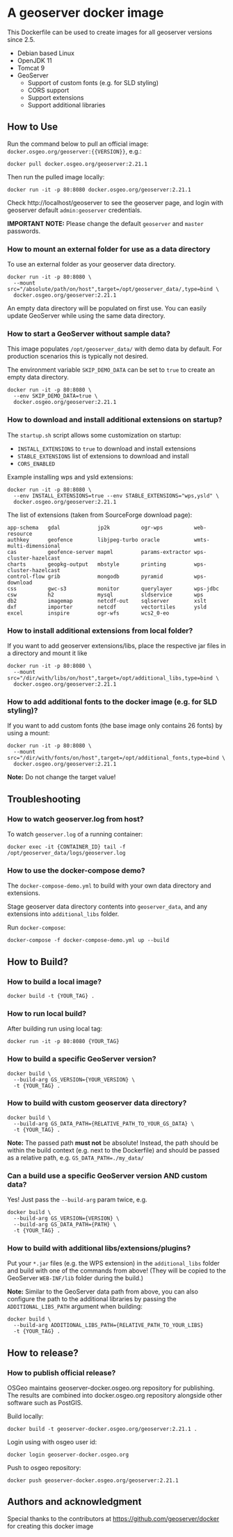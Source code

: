 # A geoserver docker image

This Dockerfile can be used to create images for all geoserver versions since 2.5.

* Debian based Linux
* OpenJDK 11
* Tomcat 9
* GeoServer
  * Support of custom fonts (e.g. for SLD styling)
  * CORS support
  * Support extensions
  * Support additional libraries

## How to Use

Run the command below to pull an official image: ``docker.osgeo.org/geoserver:{{VERSION}}``, e.g.:

```
docker pull docker.osgeo.org/geoserver:2.21.1
```

Then run the pulled image locally:

```
docker run -it -p 80:8080 docker.osgeo.org/geoserver:2.21.1
```

Check http://localhost/geoserver to see the geoserver page,
and login with geoserver default `admin:geoserver` credentials.

**IMPORTANT NOTE:** Please change the default ``geoserver`` and ``master`` passwords.

### How to mount an external folder for use as a data directory

To use an external folder as your geoserver data directory.


```
docker run -it -p 80:8080 \
  --mount src="/absolute/path/on/host",target=/opt/geoserver_data/,type=bind \
  docker.osgeo.org/geoserver:2.21.1
```

An empty data directory will be populated on first use. You can easily update GeoServer while
using the same data directory.

### How to start a GeoServer without sample data?

This image populates ``/opt/geoserver_data/`` with demo data by default. For production scenarios this is typically not desired.

The environment variable `SKIP_DEMO_DATA` can be set to `true` to create an empty data directory.

```
docker run -it -p 80:8080 \
  --env SKIP_DEMO_DATA=true \
  docker.osgeo.org/geoserver:2.21.1
```

### How to download and install additional extensions on startup?

The ``startup.sh`` script allows some customization on startup:

* ``INSTALL_EXTENSIONS`` to ``true`` to download and install extensions
* ``STABLE_EXTENSIONS`` list of extensions to download and install
* ``CORS_ENABLED``

Example installing wps and ysld extensions:

```
docker run -it -p 80:8080 \
  --env INSTALL_EXTENSIONS=true --env STABLE_EXTENSIONS="wps,ysld" \
  docker.osgeo.org/geoserver:2.21.1
```

The list of extensions (taken from SourceForge download page):

```
app-schema   gdal            jp2k          ogr-wps          web-resource
authkey      geofence        libjpeg-turbo oracle           wmts-multi-dimensional
cas          geofence-server mapml         params-extractor wps-cluster-hazelcast
charts       geopkg-output   mbstyle       printing         wps-cluster-hazelcast
control-flow grib            mongodb       pyramid          wps-download
css          gwc-s3          monitor       querylayer       wps-jdbc
csw          h2              mysql         sldservice       wps
db2          imagemap        netcdf-out    sqlserver        xslt
dxf          importer        netcdf        vectortiles      ysld
excel        inspire         ogr-wfs       wcs2_0-eo
```

### How to install additional extensions from local folder?

If you want to add geoserver extensions/libs, place the respective jar files in a directory and mount it like

```
docker run -it -p 80:8080 \
  --mount src="/dir/with/libs/on/host",target=/opt/additional_libs,type=bind \
  docker.osgeo.org/geoserver:2.21.1
```

### How to add additional fonts to the docker image (e.g. for SLD styling)?

If you want to add custom fonts (the base image only contains 26 fonts) by using a mount:

```
docker run -it -p 80:8080 \
  --mount src="/dir/with/fonts/on/host",target=/opt/additional_fonts,type=bind \
  docker.osgeo.org/geoserver:2.21.1
```

**Note:** Do not change the target value!

## Troubleshooting

### How to watch geoserver.log from host?

To watch ``geoserver.log`` of a running container:

```
docker exec -it {CONTAINER_ID} tail -f /opt/geoserver_data/logs/geoserver.log
```

### How to use the docker-compose demo?

The ``docker-compose-demo.yml`` to build with your own data directory and extensions.

Stage geoserver data directory contents into ``geoserver_data``, and any extensions into ``additional_libs`` folder.

Run ``docker-compose``:

```
docker-compose -f docker-compose-demo.yml up --build
```

## How to Build?


### How to build a local image?

```
docker build -t {YOUR_TAG} .
```

### How to run local build?

After building run using local tag:

```
docker run -it -p 80:8080 {YOUR_TAG}
```

### How to build a specific GeoServer version?

```
docker build \
  --build-arg GS_VERSION={YOUR_VERSION} \
  -t {YOUR_TAG} .
```

### How to build with custom geoserver data directory?

```
docker build \
  --build-arg GS_DATA_PATH={RELATIVE_PATH_TO_YOUR_GS_DATA} \
  -t {YOUR_TAG} .
```

**Note:** The passed path **must not** be absolute! Instead, the path should be within the build context (e.g. next to the Dockerfile) and should be passed as a relative path, e.g. `GS_DATA_PATH=./my_data/`

### Can a build use a specific GeoServer version AND custom data?

Yes! Just pass the `--build-arg` param twice, e.g.

```
docker build \
  --build-arg GS_VERSION={VERSION} \
  --build-arg GS_DATA_PATH={PATH} \
  -t {YOUR_TAG} .
```

### How to build with additional libs/extensions/plugins?

Put your `*.jar` files (e.g. the WPS extension) in the `additional_libs` folder and build with one of the commands from above! (They will be copied to the GeoServer `WEB-INF/lib` folder during the build.)

**Note:** Similar to the GeoServer data path from above, you can also configure the path to the additional libraries by passing the `ADDITIONAL_LIBS_PATH` argument when building:

```
docker build \
  --build-arg ADDITIONAL_LIBS_PATH={RELATIVE_PATH_TO_YOUR_LIBS}
  -t {YOUR_TAG} .
```

## How to release?

### How to publish official release?

OSGeo maintains geoserver-docker.osgeo.org repository for publishing. The results are combined into docker.osgeo.org repository alongside other software such as PostGIS.

Build locally:
```
docker build -t geoserver-docker.osgeo.org/geoserver:2.21.1 .
```

Login using with osgeo user id:
```
docker login geoserver-docker.osgeo.org
```

Push to osgeo repository:
```
docker push geoserver-docker.osgeo.org/geoserver:2.21.1
```


## Authors and acknowledgment
Special thanks to the contributors at https://github.com/geoserver/docker for creating this docker image
